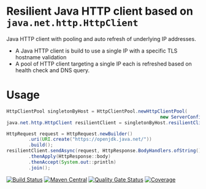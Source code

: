 # Resilient Java HTTP client based on `java.net.http.HttpClient`
Java HTTP client with pooling and auto refresh of underlying IP addresses.
* A Java HTTP client is build to use a single IP with a specific TLS hostname validation
* A pool of HTTP client targeting a single IP each is refreshed based on health check and DNS query.

# Usage
```java
HttpClientPool singletonByHost = HttpClientPool.newHttpClientPool(
                                                        new ServerConfiguration("openjdk.java.net"));
java.net.http.HttpClient resilientClient = singletonByHost.resilientClient();

HttpRequest request = HttpRequest.newBuilder()
        .uri(URI.create("https://openjdk.java.net/"))
        .build();
resilientClient.sendAsync(request, HttpResponse.BodyHandlers.ofString())
        .thenApply(HttpResponse::body)
        .thenAccept(System.out::println)
        .join();
```
[![Build Status](https://travis-ci.com/nhenneaux/resilient-httpclient.svg?branch=master)](https://travis-ci.com/nhenneaux/resilient-httpclient)
[![Maven Central](https://maven-badges.herokuapp.com/maven-central/com.github.nhenneaux.resilienthttpclient/monitored-httpclient/badge.svg)](https://maven-badges.herokuapp.com/maven-central/com.github.nhenneaux.resilienthttpclient/monitored-httpclient)
[![Quality Gate Status](https://sonarcloud.io/api/project_badges/measure?project=nhenneaux_resilient-httpclient&metric=alert_status)](https://sonarcloud.io/dashboard?id=nhenneaux_resilient-httpclient)
[![Coverage](https://sonarcloud.io/api/project_badges/measure?project=nhenneaux_resilient-httpclient&metric=coverage)](https://sonarcloud.io/dashboard?id=nhenneaux_resilient-httpclient)
